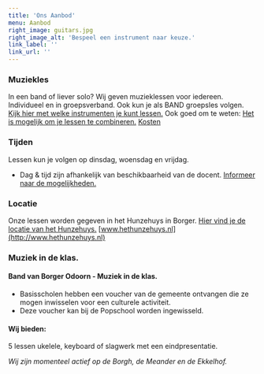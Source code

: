 ```yaml
---
title: 'Ons Aanbod'
menu: Aanbod
right_image: guitars.jpg
right_image_alt: 'Bespeel een instrument naar keuze.'
link_label: ''
link_url: ''
---
```


### Muziekles
In een band of liever solo? Wij geven muzieklessen voor iedereen.
Individueel en in groepsverband. Ook kun je als BAND groepsles volgen.
[Kijk hier met welke instrumenten je kunt lessen.](#instrumentenanker)
Ook goed om te weten: [Het is mogelijk om je lessen te combineren.](#kostenanker) [Kosten](#kostenanker)    

### Tijden
Lessen kun je volgen op dinsdag, woensdag en vrijdag.  
* Dag & tijd zijn afhankelijk van beschikbaarheid van de docent.
[Informeer naar de mogelijkheden.](#contactanker)

### Locatie 
Onze lessen worden gegeven in het Hunzehuys in Borger.
[Hier vind je de locatie van het Hunzehuys.](#mapanker)
[www.hethunzehuys.nl](http://www.hethunzehuys.nl)

### Muziek in de klas. 
#### Band van Borger Odoorn - Muziek in de klas.
* Basisscholen hebben een voucher van de gemeente ontvangen die ze mogen inwisselen voor een culturele activiteit.
* Deze voucher kan bij de Popschool worden ingewisseld.

#### Wij bieden:
5 lessen ukelele, keyboard of slagwerk met een eindpresentatie. 

_Wij zijn momenteel actief op de Borgh, de Meander en de Ekkelhof._

